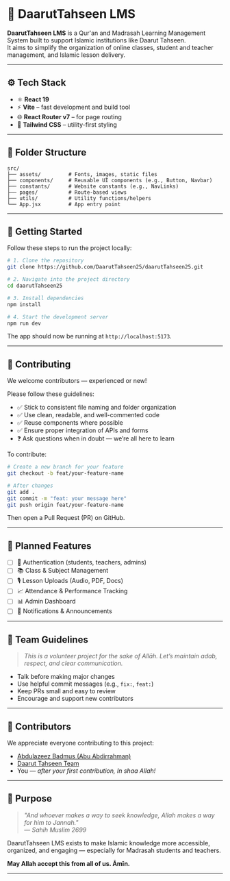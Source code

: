 # 📘 DaarutTahseen LMS

**DaarutTahseen LMS** is a Qur'an and Madrasah Learning Management System built to support Islamic institutions like Daarut Tahseen.  
It aims to simplify the organization of online classes, student and teacher management, and Islamic lesson delivery.

---

## ⚙️ Tech Stack

- ⚛️ **React 19**
- ⚡ **Vite** – fast development and build tool
- 🌐 **React Router v7** – for page routing
- 🎨 **Tailwind CSS** – utility-first styling

---

## 📁 Folder Structure

```
src/
├── assets/         # Fonts, images, static files
├── components/     # Reusable UI components (e.g., Button, Navbar)
├── constants/      # Website constants (e.g., NavLinks)
├── pages/          # Route-based views
├── utils/          # Utility functions/helpers
└── App.jsx         # App entry point
```

---

## 🚀 Getting Started

Follow these steps to run the project locally:

```bash
# 1. Clone the repository
git clone https://github.com/DaarutTahseen25/daarutTahseen25.git

# 2. Navigate into the project directory
cd daarutTahseen25

# 3. Install dependencies
npm install

# 4. Start the development server
npm run dev
```

The app should now be running at `http://localhost:5173`.

---

## 🔁 Contributing

We welcome contributors — experienced or new!

Please follow these guidelines:

- ✅ Stick to consistent file naming and folder organization
- ✅ Use clean, readable, and well-commented code
- ✅ Reuse components where possible
- ✅ Ensure proper integration of APIs and forms
- ❓ Ask questions when in doubt — we’re all here to learn

To contribute:

```bash
# Create a new branch for your feature
git checkout -b feat/your-feature-name

# After changes
git add .
git commit -m "feat: your message here"
git push origin feat/your-feature-name
```

Then open a Pull Request (PR) on GitHub.

---

## 📌 Planned Features

- [ ] 🔐 Authentication (students, teachers, admins)
- [ ] 📚 Class & Subject Management
- [ ] 🎙️ Lesson Uploads (Audio, PDF, Docs)
- [ ] 📈 Attendance & Performance Tracking
- [ ] 📊 Admin Dashboard
- [ ] 🔔 Notifications & Announcements

---

## 🤝 Team Guidelines

> _This is a volunteer project for the sake of Allāh. Let’s maintain adab, respect, and clear communication._

- Talk before making major changes
- Use helpful commit messages (e.g., `fix:`, `feat:`)
- Keep PRs small and easy to review
- Encourage and support new contributors

---

## 👥 Contributors

We appreciate everyone contributing to this project:

- [Abdulazeez Badmus (Abu Abdirrahman)](https://github.com/abuAbdur-rahman)
- [Daarut Tahseen Team](https://github.com/DaarutTahseen25)
- You — *after your first contribution, In shaa Allah!*

---

## 🕋 Purpose

> _"And whoever makes a way to seek knowledge, Allah makes a way for him to Jannah."_  
> — *Sahih Muslim 2699*

DaarutTahseen LMS exists to make Islamic knowledge more accessible, organized, and engaging — especially for Madrasah students and teachers.

**May Allah accept this from all of us. Āmīn.**

---

